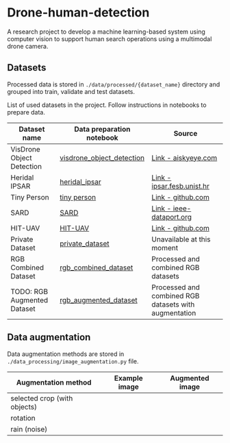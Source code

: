 # Drone-human-detection

A research project to develop a machine learning-based system using computer vision to support human search operations
using a multimodal drone camera.

## Datasets

Processed data is stored in `./data/processed/{dataset_name}` directory and grouped into train, validate and test
datasets.

List of used datasets in the project. Follow instructions in notebooks to prepare data.

| Dataset name                | Data preparation notebook                                                              | Source                                                                                |
|-----------------------------|----------------------------------------------------------------------------------------|---------------------------------------------------------------------------------------|
| VisDrone Object Detection   | [visdrone_object_detection](data_processing/notebooks/visdrone_object_detection.ipynb) | [Link - aiskyeye.com](http://aiskyeye.com/download/object-detection-2/)               |
| Heridal IPSAR               | [heridal_ipsar](data_processing/notebooks/heridal_ipsar.ipynb)                         | [Link - ipsar.fesb.unist.hr](http://ipsar.fesb.unist.hr/HERIDAL%20database.html)      |
| Tiny Person                 | [tiny person](data_processing/notebooks/tiny_person_dataset.ipynb)                     | [Link - github.com](https://github.com/ucas-vg/PointTinyBenchmark/tree/TinyBenchmark) |
| SARD                        | [SARD](data_processing/notebooks/sard.ipynb)                                           | [Link - ieee-dataport.org](https://ieee-dataport.org/documents/search-and-rescue-image-dataset-person-detection-sard)        |
| HIT-UAV                        | [HIT-UAV](data_processing/notebooks/HITUAV_dataset.ipynb)                                           | [Link - github.com](https://github.com/suojiashun/hit-uav-infrared-thermal-dataset)        |
| Private Dataset             | [private_dataset](data_processing/notebooks/private_dataset.ipynb)                     | Unavailable at this moment                                                            |
| RGB Combined Dataset        | [rgb_combined_dataset](data_processing/notebooks/rgb_combined_dataset.ipynb)           | Processed and combined RGB datasets                                                   |
| TODO: RGB Augmented Dataset | [rgb_augmented_dataset](data_processing/notebooks/rgb_augmented_dataset.ipynb)         | Processed and combined RGB datasets with augmentation                                 |

## Data augmentation

Data augmentation methods are stored in `./data_processing/image_augmentation.py` file.

| Augmentation method          | Example image | Augmented image |
|------------------------------|---------------|-----------------|
| selected crop (with objects) |               |                 |
| rotation                     |               |                 |
| rain (noise)                 |               |                 |
